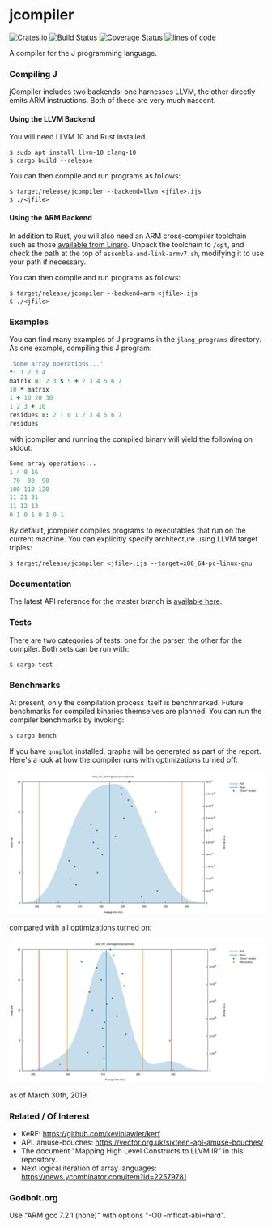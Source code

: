 # jcompiler

[![Crates.io](https://img.shields.io/crates/v/jcompiler.svg?color=green)](https://crates.io/crates/jcompiler)
[![Build Status](https://travis-ci.com/mattjquinn/jcompiler.svg?branch=master)](https://travis-ci.com/mattjquinn/jcompiler)
[![Coverage Status](https://coveralls.io/repos/github/mattjquinn/jcompiler/badge.svg?branch=master)](https://coveralls.io/github/mattjquinn/jcompiler)
[![lines of code](https://tokei.rs/b1/github/mattjquinn/jcompiler)](https://github.com/Aaronepower/tokei)

A compiler for the J programming language.

### Compiling J

jCompiler includes two backends: one harnesses LLVM,
the other directly emits ARM instructions. Both of these
are very much nascent.

#### Using the LLVM Backend

You will need LLVM 10 and Rust installed.

    $ sudo apt install llvm-10 clang-10
    $ cargo build --release

You can then compile and run programs as follows:

```
$ target/release/jcompiler --backend=llvm <jfile>.ijs
$ ./<jfile>
```

#### Using the ARM Backend

In addition to Rust, you will also need an ARM cross-compiler
toolchain such as those [available from Linaro](https://releases.linaro.org/components/toolchain/binaries/latest-7/arm-linux-gnueabihf/).
Unpack the toolchain to `/opt`, and check the path at the top of `assemble-and-link-armv7.sh`,
modifying it to use your path if necessary.

You can then compile and run programs as follows:

```
$ target/release/jcompiler --backend=arm <jfile>.ijs
$ ./<jfile>
```

### Examples

You can find many examples of J programs in the `jlang_programs` directory.
As one example, compiling this J program:

```j
'Some array operations...'
*: 1 2 3 4
matrix =: 2 3 $ 5 + 2 3 4 5 6 7
10 * matrix
1 + 10 20 30
1 2 3 + 10
residues =: 2 | 0 1 2 3 4 5 6 7
residues
```

with jcompiler and running the compiled binary will yield the following on stdout:

```j
Some array operations...
1 4 9 16
 70  80  90
100 110 120
11 21 31
11 12 13
0 1 0 1 0 1 0 1
```

By default, jcompiler compiles programs to executables that run on the
current machine. You can explicitly specify architecture using LLVM
target triples:

```
$ target/release/jcompiler <jfile>.ijs --target=x86_64-pc-linux-gnu
```

### Documentation

The latest API reference for the master branch is [available here](https://mattjquinn.github.io/jcompiler/master/jcompiler/index.html).

### Tests

There are two categories of tests: one for the parser, the other for the compiler. Both sets can be run with:

```
$ cargo test
```

### Benchmarks

At present, only the compilation process itself is benchmarked. Future benchmarks
for compiled binaries themselves are planned. You can run the compiler benchmarks by invoking:

```sh
$ cargo bench
```

If you have `gnuplot` installed, graphs will be generated as part of the report.
Here's a look at how the compiler runs with optimizations turned off:

![unoptimized](images/unoptimized_03302019.svg)

compared with all optimizations turned on:

![optimized](images/optimized_03302019.svg)

as of March 30th, 2019.

### Related / Of Interest
* KeRF: https://github.com/kevinlawler/kerf
* APL amuse-bouches: https://vector.org.uk/sixteen-apl-amuse-bouches/
* The document "Mapping High Level Constructs to LLVM IR" in this repository.
* Next logical iteration of array languages: https://news.ycombinator.com/item?id=22579781

### Godbolt.org

Use "ARM gcc 7.2.1 (none)" with options "-O0 -mfloat-abi=hard".
